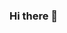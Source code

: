 ### Hi there 👋
<img src="https://komarev.com/ghpvc/?username=your-github-username&style=flat-square&color=blue" alt=""/>
<!--
**rishavmukherjeee/rishavmukherjeee** is a ✨ _special_ ✨ repository because its `README.md` (this file) appears on your GitHub profile.

Here are some ideas to get you started:

- 🔭 I’m currently working on ...
- 🌱 I’m currently learning ...
- 👯 I’m looking to collaborate on ...
- 🤔 I’m looking for help with ...
- 💬 Ask me about ...
- 📫 How to reach me: ...
- 😄 Pronouns: ...
- ⚡ Fun fact: ...
-->
[![GitHub Streak](http://github-readme-streak-stats.herokuapp.com?user=rishavmukherjeee&theme=dark&background=000000)](https://git.io/streak-stats)

[![Top Langs](https://github-readme-stats.vercel.app/api/top-langs/?username=rishavmukherjeee)](https://github.com/anuraghazra/github-readme-stats)

